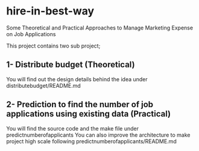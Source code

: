 # hire-in-best-way

Some Theoretical and Practical Approaches to Manage Marketing Expense on Job Applications

This project contains two sub project;

## 1- Distribute budget (Theoretical)

You will find out the design details behind the idea under distributebudget/README.md

## 2- Prediction to find the number of job applications using existing data (Practical)

You will find the source code and the make file under predictnumberofapplicants
You can also improve the architecture to make project high scale following
predictnumberofapplicants/README.md
